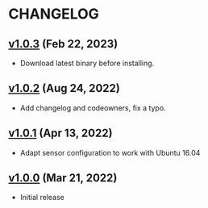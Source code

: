 # CHANGELOG

## [v1.0.3](https://github.com/StuartApp/ansible-falcon/releases/tag/1.0.3) (Feb 22, 2023)

- Download latest binary before installing.

## [v1.0.2](https://github.com/StuartApp/ansible-falcon/releases/tag/1.0.2) (Aug 24, 2022)

- Add changelog and codeowners, fix a typo.

## [v1.0.1](https://github.com/StuartApp/ansible-falcon/releases/tag/1.0.1) (Apr 13, 2022)

- Adapt sensor configuration to work with Ubuntu 16.04

## [v1.0.0](https://github.com/StuartApp/ansible-falcon/releases/tag/1.0.0) (Mar 21, 2022)

- Initial release
